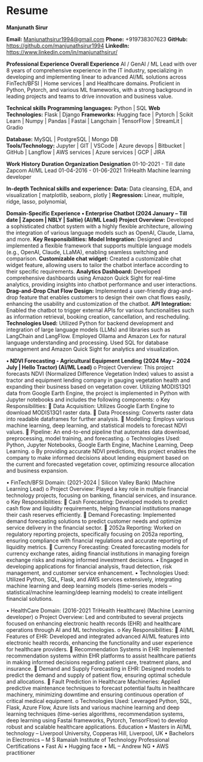 # Resume

**Manjunath Sirur**

**Email:** Manjunathsirur1994@gmail.com
**Phone:** +919738307623
**GitHub:** https://github.com/manjunathsirur1994 
**LinkedIn:** https://www.linkedin.com/in/manjunathsirur/

**Professional Experience
Overall Experience**
AI / GenAI / ML Lead with over 8 years of comprehensive experience in the IT industry, specializing in developing and implementing linear to advanced AI/ML solutions across FinTech/BFSI | Home services | and Healthcare domains. Proficient in Python, Pytorch, and various ML frameworks, with a strong background in leading projects and teams to drive innovation and business value.

**Technical skills**
**Programming languages:**	Python | SQL
**Web Technologies:**	Flask | Django
**Frameworks:**	Hugging face | Pytorch | Scikit Learn | Numpy | Pandas | Fastai | Langchain | TensorFlow | StreamLit | Gradio 
		
**Database:**	MySQL | PostgreSQL | Mongo DB	
**Tools/Technology:**	Jupyter | GIT | VSCode | Azure devops | Bitbucket | GitHub | Langflow | AWS services | Azure services | GCP | JIRA	

**Work History
Duration	Organization	Designation**
01-10-2021 - Till date	Zapcom	AI/ML Lead
01-04-2016 - 01-06-2021	TriHealth	Machine learning developer

**In-depth Technical skills and experience:**
**Data:** Data cleansing, EDA, and visualization [ matplotlib, seaborn, plotly ]
**Regression:** Linear, multiple, ridge, lasso, polynomial,  


**Domain-Specific Experience**
**•	Enterprise Chatbot (2024 January – Till date | Zapcom | NBLY | Saltie) (AI/ML Lead)**
  **Project Overview:** Developed a sophisticated chatbot system with a highly flexible architecture, allowing the integration of various language models such as OpenAI, Claude, Llama, and more.
  **Key Responsibilities:** 
    **Model Integration:** Designed and implemented a flexible framework that supports multiple language models (e.g., OpenAI, Claude, LLaMA), enabling seamless switching and comparison.
    **Customizable chat widget:** Created a customizable chat widget feature, allowing users to tailor the chatbot interface according to their specific requirements.
    **Analytics Dashboard:** Developed comprehensive dashboards using Amazon Quick Sight for real-time analytics, providing insights into chatbot performance and user interactions.
    **Drag-and-Drop Chat Flow Design:** Implemented a user-friendly drag-and-drop feature that enables customers to design their own chat flows easily, enhancing the usability and customization of the chatbot.
    **API Integration:** Enabled the chatbot to trigger external APIs for various functionalities such as information retrieval, booking creation, cancellation, and rescheduling.
**Technologies Used:** 
    Utilized Python for backend development and integration of large language models (LLMs) and libraries such as LangChain and LangFlow.
    Employed Ollama and Amazon Lex for natural language understanding and processing.
    Used SQL for database management and Amazon Quick Sight for analytics and visualization.



**•	NDVI Forecasting - Agricultural Equipment Lending (2024 May – 2024 July | Hello Tractor) (AI/ML Lead)**
o	Project Overview: This project forecasts NDVI (Normalized Difference Vegetation Index) values to assist a tractor and equipment lending company in gauging vegetation health and expanding their business based on vegetation cover. Utilizing MODIS13Q1 data from Google Earth Engine, the project is implemented in Python with Jupyter notebooks and includes the following components:
o	Key Responsibilities: 
	Data Acquisition: Utilizes Google Earth Engine to download MODIS13Q1 raster data.
	Data Processing: Converts raster data into readable dataframes for further analysis.
	Modelling: Employs various machine learning, deep learning, and statistical models to forecast NDVI values.
	Pipeline: An end-to-end pipeline that automates data download, preprocessing, model training, and forecasting.
o	Technologies Used: Python, Jupyter Notebooks, Google Earth Engine, Machine Learning, Deep Learning.
o	By providing accurate NDVI predictions, this project enables the company to make informed decisions about lending equipment based on the current and forecasted vegetation cover, optimizing resource allocation and business expansion.

•	FinTech/BFSI Domain: (2021-2024 | Silicon Valley Bank) (Machine Learning Lead)
o	Project Overview: Played a key role in multiple financial technology projects, focusing on banking, financial services, and insurance.
o	Key Responsibilities: 
	Cash Forecasting: Developed models to predict cash flow and liquidity requirements, helping financial institutions manage their cash reserves efficiently.
	Demand Forecasting: Implemented demand forecasting solutions to predict customer needs and optimize service delivery in the financial sector.
	2052a Reporting: Worked on regulatory reporting projects, specifically focusing on 2052a reporting, ensuring compliance with financial regulations and accurate reporting of liquidity metrics.
	Currency Forecasting: Created forecasting models for currency exchange rates, aiding financial institutions in managing foreign exchange risks and making informed investment decisions.
•	Engaged in developing applications for financial analysis, fraud detection, risk management, and customer service enhancement.
•	Technologies Used: Utilized Python, SQL, Flask, and AWS services extensively, integrating machine learning and deep learning models (time-series models – statistical/machine learning/deep learning models) to create intelligent financial solutions.

•	HealthCare Domain: (2016-2021 TriHealth Healthcare) (Machine Learning developer)
o	Project Overview: Led and contributed to several projects focused on enhancing electronic health records (EHR) and healthcare operations through AI and ML technologies.
o	Key Responsibilities: 
	AI/ML Features of EHR: Developed and integrated advanced AI/ML features into electronic health records, enhancing the functionality and user experience for healthcare providers.
	Recommendation Systems in EHR: Implemented recommendation systems within EHR platforms to assist healthcare patients in making informed decisions regarding patient care, treatment plans, and insurance.
	Demand and Supply Forecasting in EHR: Designed models to predict the demand and supply of patient flow, ensuring optimal schedule and allocations. 
	Fault Prediction in Healthcare Machineries: Applied predictive maintenance techniques to forecast potential faults in healthcare machinery, minimizing downtime and ensuring continuous operation of critical medical equipment. 
o	Technologies Used: Leveraged Python, SQL, Flask, Azure Flow, Azure lists and various machine learning and deep learning techniques (time-series algorithms, recommendation systems, deep learning using Fastai frameworks, Pytorch, TensorFlow) to develop robust and scalable healthcare applications.
Education
•	Masters in AI/ML technology – Liverpool University, Copperas Hill, Liverpool, UK
•	Bachelors in Electronics – M S Ramaiah Institute of Technology 
Professional Certifications
•	Fast Ai
•	Hugging face
•	ML – Andrew NG
•	AWS practitioner 

